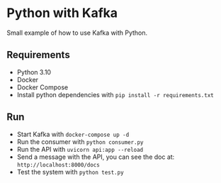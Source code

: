 # Python with Kafka

Small example of how to use Kafka with Python.

## Requirements
- Python 3.10
- Docker
- Docker Compose
- Install python dependencies with `pip install -r requirements.txt`

## Run
- Start Kafka with `docker-compose up -d`
- Run the consumer with `python consumer.py`
- Run the API with `uvicorn api:app --reload`
- Send a message with the API, you can see the doc at: `http://localhost:8000/docs`
- Test the system with `python test.py`